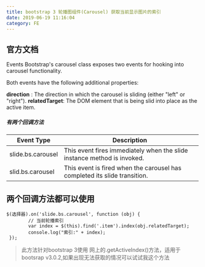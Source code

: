 ```yaml
---
title: bootstrap 3 轮播图组件(Carousel) 获取当前显示图片的索引
date: 2019-06-19 11:16:04
category: FE
---
```


## 官方文档

Events
Bootstrap's carousel class exposes two events for hooking into carousel functionality.

Both events have the following additional properties:

**direction**      : The direction in which the carousel is sliding (either "left" or "right").
**relatedTarget**: The DOM element that is being slid into place as the active item.

##### 有两个回调方法

| Event Type        | Description                                                               |
|-------------------|---------------------------------------------------------------------------|
| slide.bs.carousel | This event fires immediately when the slide instance method is invoked.   |
| slid.bs.carousel  | This event is fired when the carousel has completed its slide transition. |

## 两个回调方法都可以使用

```
$(选择器).on('slide.bs.carousel', function (obj) {
        // 当前轮播索引
        var index = $(this).find('.item').index(obj.relatedTarget);
        console.log("索引:" + index);
 });
```

> 此方法针对bootstrap 3使用
> 网上的.getActiveIndex()方法，适用于bootsrap v3.0.2,如果出现无法获取的情况可以试试我这个方法
